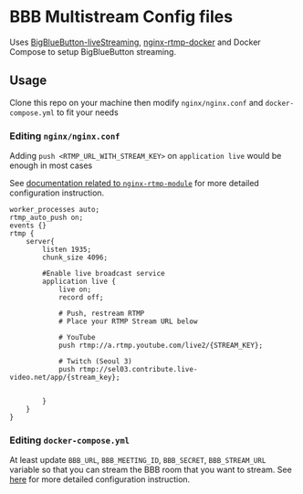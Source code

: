 # BBB Multistream Config files

Uses [BigBlueButton-liveStreaming](https://github.com/aau-zid/BigBlueButton-liveStreaming), [nginx-rtmp-docker](https://github.com/tiangolo/nginx-rtmp-docker) and Docker Compose to setup BigBlueButton streaming.

## Usage

Clone this repo on your machine then modify `nginx/nginx.conf` and `docker-compose.yml` to fit your needs

### Editing `nginx/nginx.conf`

Adding `push <RTMP_URL_WITH_STREAM_KEY>` on `application live` would be enough in most cases

See [documentation related to `nginx-rtmp-module`](https://github.com/arut/nginx-rtmp-module/wiki/Directives) for more detailed configuration instruction.

```
worker_processes auto;
rtmp_auto_push on;
events {}
rtmp {
    server{
        listen 1935;
        chunk_size 4096;

        #Enable live broadcast service
        application live {
            live on;
            record off;

            # Push, restream RTMP
            # Place your RTMP Stream URL below

            # YouTube
            push rtmp://a.rtmp.youtube.com/live2/{STREAM_KEY};

            # Twitch (Seoul 3)
            push rtmp://sel03.contribute.live-video.net/app/{stream_key};


        }
    }
}
```

### Editing `docker-compose.yml`

At least update `BBB_URL`, `BBB_MEETING_ID`, `BBB_SECRET`, `BBB_STREAM_URL` variable so that you can stream the BBB room that you want to stream. See [here](https://github.com/aau-zid/BigBlueButton-liveStreaming) for more detailed configuration instruction.